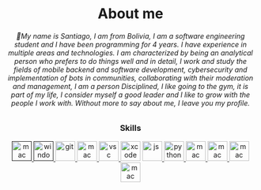 
      
<div align="center">
 <h1>About me</h1>
  <h6> 👋My name is Santiago, I am from Bolivia, I am a software engineering student and I have been programming for 4 years. I have experience in multiple areas and technologies. I am characterized by being an analytical person who prefers to do things well and in detail, I work and study the fields of mobile backend and software development, cybersecurity and implementation of bots in communities, collaborating with their moderation and management, I am a person Disciplined, I like going to the gym, it is part of my life, I consider myself a good leader and I like to grow with the people I work with. Without more to say about me, I leave you my profile.
        
 </h6>
</div>

<div align="center">
 <h3>Skills</h3>
<p align="center"> <a href=" " target="_blank" rel="noreferrer"> <img src="https://cdn-icons-png.freepik.com/512/2/2235.png" alt="mac" width="40" height="40"/> </a> <a href=" " target="_blank" rel="noreferrer"> <img src="https://upload.wikimedia.org/wikipedia/commons/thumb/5/5f/Windows_logo_-_2012.svg/768px-Windows_logo_-_2012.svg.png" alt="window" width="40" height="40"/> </a> <a href="https://git-scm.com/" target="_blank" rel="noreferrer"> <img src="https://git-scm.com/images/logos/downloads/Git-Icon-1788C.png" alt="git" width="40" height="40"/> </a> <a href="https://www.kali.org/" target="_blank" rel="noreferrer"> <img src="https://store-images.s-microsoft.com/image/apps.26197.14261911708180816.c01bff75-7a55-49bc-bee2-a833cb67216d.21700488-d81b-48e0-bbf7-1d7f90afd071" alt="mac" width="40" height="40"/></a><a href="https://code.visualstudio.com/" target="_blank" rel="noreferrer"> <img src="https://upload.wikimedia.org/wikipedia/commons/thumb/9/9a/Visual_Studio_Code_1.35_icon.svg/2048px-Visual_Studio_Code_1.35_icon.svg.png" alt="vsc" width="40" height="40"/> </a> <a href="https://developer.apple.com/xcode/" target="_blank" rel="noreferrer"> <img src="https://is1-ssl.mzstatic.com/image/thumb/Purple116/v4/d0/3b/25/d03b25fa-e4af-f489-df82-9188f9135a66/Xcode-85-220-0-4-2x-sRGB.png/1200x630bb.png" alt="xcode" width="40" height="40"/></a> <a href="https://developer.mozilla.org/es/docs/Web/JavaScript" target="_blank" rel="noreferrer"> <img src="https://upload.wikimedia.org/wikipedia/commons/thumb/9/99/Unofficial_JavaScript_logo_2.svg/1200px-Unofficial_JavaScript_logo_2.svg.png" alt="js" width="40" height="40"/> </a> <a href="https://www.python.org/" target="_blank" rel="noreferrer"> <img src="https://upload.wikimedia.org/wikipedia/commons/thumb/0/0a/Python.svg/640px-Python.svg.png" alt="python" width="40" height="40"/> </a> <a href="https://nodejs.org/en" target="_blank" rel="noreferrer"> <img src="https://cdn-icons-png.flaticon.com/512/919/919825.png" alt="mac" width="40" height="40"/> </a> <a href="https://www.electronjs.org/es/" target="_blank" rel="noreferrer"> <img src="https://upload.wikimedia.org/wikipedia/commons/thumb/9/91/Electron_Software_Framework_Logo.svg/1200px-Electron_Software_Framework_Logo.svg.png" alt="mac" width="40" height="40"/> </a> <a href="https://www.mongodb.com/es" target="_blank" rel="noreferrer"> <img src="https://www.opc-router.de/wp-content/uploads/2021/03/mongodb_thumbnail.png" alt="mac" width="40" height="40"/> </a> <a href="https://es.wikipedia.org/wiki/SQL" target="_blank" rel="noreferrer"> <img src="https://www.pontia.tech/wp-content/uploads/2023/06/Imagen1.png" alt="mac" width="40" height="40"/> </a> 
 </div>
